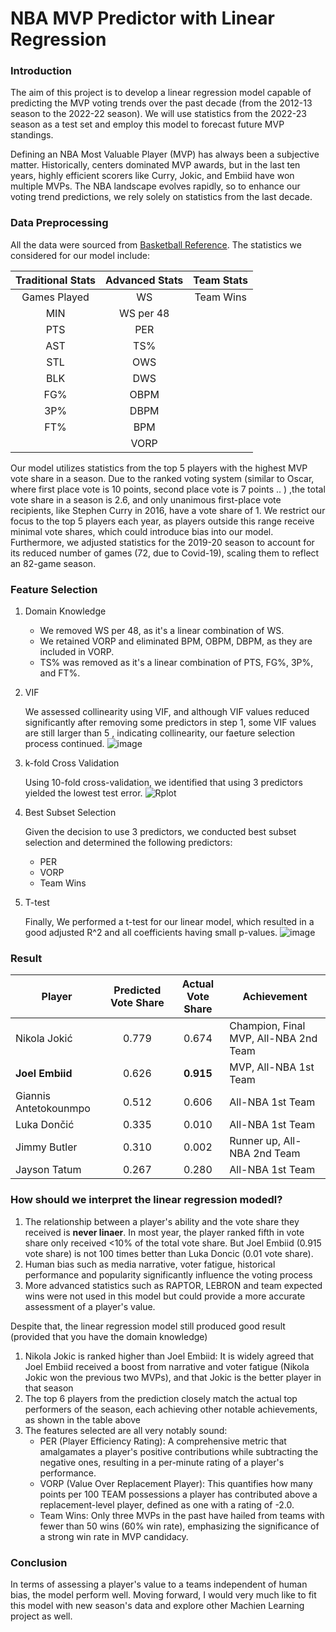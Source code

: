 # NBA MVP Predictor with Linear Regression
### Introduction
The aim of this project is to develop a linear regression model capable of predicting the MVP voting trends over the past decade (from the 2012-13 season to the 2022-22 season). We will use statistics from the 2022-23 season as a test set and employ this model to forecast future MVP standings.

Defining an NBA Most Valuable Player (MVP) has always been a subjective matter. Historically, centers dominated MVP awards, but in the last ten years, highly efficient scorers like Curry, Jokic, and Embiid have won multiple MVPs. The NBA landscape evolves rapidly, so to enhance our voting trend predictions, we rely solely on statistics from the last decade.

### Data Preprocessing 
All the data were sourced from [Basketball Reference](https://www.basketball-reference.com/). The statistics we considered for our model include:

| Traditional Stats  | Advanced Stats | Team Stats|
| :---: | :---: | :---: |
|Games Played | WS  | Team Wins|
| MIN  | WS per 48  |
| PTS  | PER  |
| AST  | TS%  |
| STL  | OWS  |
| BLK  | DWS  |
| FG%  | OBPM  |
| 3P%  | DBPM  |
| FT%  | BPM  |
|   | VORP |

Our model utilizes statistics from the top 5 players with the highest MVP vote share in a season. Due to the ranked voting system (similar to Oscar, where first place vote is 10 points, second place vote is 7 points .. ) ,the total vote share in a season is 2.6, and only unanimous first-place vote recipients, like Stephen Curry in 2016, have a vote share of 1. We restrict our focus to the top 5 players each year, as players outside this range receive minimal vote shares, which could introduce bias into our model. Furthermore, we adjusted statistics for the 2019-20 season to account for its reduced number of games (72, due to Covid-19), scaling them to reflect an 82-game season.


### Feature Selection
1. Domain Knowledge

   - We removed WS per 48, as it's a linear combination of WS.
   - We retained VORP and eliminated BPM, OBPM, DBPM, as they are included in VORP.
   - TS% was removed as it's a linear combination of PTS, FG%, 3P%, and FT%.
3. VIF
   
   We assessed collinearity using VIF, and although VIF values reduced significantly after removing some predictors in step 1, some VIF values are still larger than 5 , indicating collinearity, our faeture selection process continued.
   ![image](https://github.com/tanhl30/NBA-MVP-Predictor/assets/73421294/a583f77b-72de-43b4-a1ef-18907e8a7bd6)
   
4. k-fold Cross Validation
   
   Using 10-fold cross-validation, we identified that using 3 predictors yielded the lowest test error.
   ![Rplot](https://github.com/tanhl30/NBA-MVP-Predictor/assets/73421294/d680a408-d366-4e3e-8dfe-89380e0f1e72)

6. Best Subset Selection
   
   Given the decision to use 3 predictors, we conducted best subset selection and determined the following predictors:
   - PER
   - VORP
   - Team Wins
8. T-test
   
   Finally, We performed a t-test for our linear model, which resulted in a good adjusted R^2 and all coefficients having small p-values.
   ![image](https://github.com/tanhl30/NBA-MVP-Predictor/assets/73421294/afbdd8cd-b2fd-4a2c-ae0a-6f095f34c47b)


### Result

| Player  | Predicted Vote Share | Actual Vote Share| Achievement | 
| ------------- | :---: | :---: |------------- |
| Nikola Jokić | 0.779  | 0.674 | Champion, Final MVP, All-NBA 2nd Team  |  
| **Joel Embiid**  | 0.626  | **0.915** | MVP, All-NBA 1st Team  |
| Giannis Antetokounmpo  |0.512 | 0.606  | All-NBA 1st Team | 
| Luka Dončić | 0.335  | 0.010 | All-NBA 1st Team  |
| Jimmy Butler | 0.310 | 0.002 | Runner up, All-NBA 2nd Team | 
| Jayson Tatum | 0.267 | 0.280 |All-NBA 1st Team |

### How should we interpret the linear regression modedl?

1. The relationship between a player's ability and the vote share they received is **never linaer**. In most year, the player ranked fifth in vote share only received <10% of the total vote share. But Joel Embiid (0.915 vote share) is not 100 times better than Luka Doncic (0.01 vote share).
2. Human bias such as media narrative, voter fatigue, historical performance and popularity significantly influence the voting process
3. More advanced statistics such as RAPTOR, LEBRON and team expected wins were not used in this model but could provide a more accurate assessment of a player's value.

Despite that, the linear regression model still produced good result (provided that you have the domain knowledge)

1. Nikola Jokic is ranked higher than Joel Embiid: It is widely agreed that Joel Embiid received a boost from narrative and voter fatigue (Nikola Jokic won the previous two MVPs), and that Jokic is the better player in that season
2. The top 6 players from the prediction closely match the actual top performers of the season, each achieving other notable achievements, as shown in the table above
3. The features selected are all very notably sound:
   - PER (Player Efficiency Rating): A comprehensive metric that amalgamates a player's positive contributions while subtracting the negative ones, resulting in a per-minute rating of a player's performance.
   - VORP (Value Over Replacement Player): This quantifies how many points per 100 TEAM possessions a player has contributed above a replacement-level player, defined as one with a rating of -2.0.
   - Team Wins: Only three MVPs in the past have hailed from teams with fewer than 50 wins (60% win rate), emphasizing the significance of a strong win rate in MVP candidacy.


### Conclusion
In terms of assessing a player's value to a teams independent of human bias, the model perform well.
Moving forward, I would very much like to fit this model with new season's data and explore other Machien Learning project as well.
